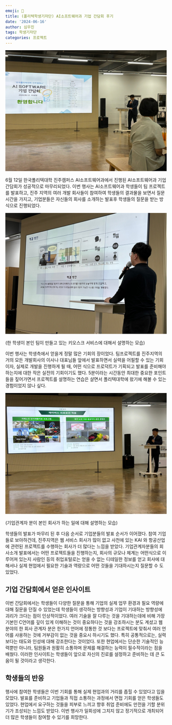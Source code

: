 ```yaml
---
emoji: 📰
title: (폴리텍학생기자단) AI소프트웨어과 기업 간담회 후기
date: '2024-06-16'
author: 심우진
tags: 학생기자단 
categories: 프로젝트
---
```


![AI_meeting_01.jpg](./AI_meeting_01.jpg)

6월 12일 한국폴리텍대학 진주캠퍼스 AI소프트웨어과에서 진행된 AI소프트웨어과 기업 간담회가 성공적으로 마무리되었다. 이번 행사는 AI소프트웨어과 학생들이 팀 프로젝트를 발표하고, 진주 지역의 여러 개발 회사들이 참여하여 학생들의 결과물을 보면서 질문시간을 가지고, 기업분들은 자신들의 회사를 소개하는 발표후 학생들의 질문을 받는 방식으로 진행되었다.


![AI_meeting_02.jpg](./AI_meeting_02.jpg)

(한 학생이 본인 팀이 만들고 있는 키오스크 서비스에 대해서 설명하는 모습)

이번 행사는 학생측에서 얻을게 정말 많은 기회의 장이었다. 팀프로젝트를 진주지역의 거의 모든 개발회사의 이사나 대표님들 앞에서 발표하면서 실력을 어필할 수 있는 기회이자, 실제로 개발을 진행하게 될 때, 어떤 식으로 프로덕트가 기획되고 발표를 준비해야 하는지에 대한 작은 실전의 기회이기도 했다. 5분이라는 시간동안 최대한 중요한 포인트들을 짚어가면서 프로젝트를 설명하는 연습은 살면서 폴리텍대학에 왔기에 해볼 수 있는 경험이었지 않나 싶다.

![AI_meeting_03.jpg](./AI_meeting_03.jpg)

(기업관계자 분이 본인 회사가 하는 일에 대해 설명하는 모습)

학생들의 발표가 마무리 된 후 다음 순서로 기업분들의 발표 순서가 이어졌다. 참여 기업들로 보아하건데, 진주지역은 웹 서비스 회사가 많이 없고 사천에 있는 KAI 와 항공산업에 관련된 프로젝트를 수행하는 회사가 더 많다는 느낌을 받았다. 기업관계자분들의 회사소개 발표에서는 어떤 프로젝트들을 진행하는지, 회사의 규모나 체계는 어떤식으로 이루어져 있는지 사람인 등의 취업포털로는 얻을 수 없는 디테일한 정보를 얻고 회사에 대해서나 실제 현업에서 필요한 기술과 역량으로 어떤 것들을 기대하시는지 질문할 수 도 있었다.

## 기업 간담회에서 얻은 인사이트

이번 간담회에서는 학생들이 다양한 질문을 통해 기업의 실제 업무 환경과 필요 역량에 대해 질문을 던질 수 있었는데 학생들이 생각하는 방향성과 기업이 기대하는 방향성에 괴리가 크다는 점이 인상적이었다. 여러 기술을 잘 다루는 것을 기대하는데에 비해 가장 기본인 C언어를 깊이 있게 이해하는 것이 중요하다는 것을 강조하시는 분도 계셨고 웹분야의 한 회사 관계자 분은 한가지 언어에 정통한 것 보다는 프로젝트에 맞춰서 여러 언어를 사용하는 것에 거부감이 없는 것을 중요시 하시기도 했다. 특히 공통적으로는, 실력보다는 태도와 인성에 대해 강조한다는 것이었다. 또한 현업에서는 단순한 기술적인 능력뿐만 아니라, 팀원들과 원활히 소통하며 문제를 해결하는 능력이 필수적이라는 점을 배웠다. 이러한 인사이트는 학생들이 앞으로 자신의 진로를 설정하고 준비하는 데 큰 도움이 될 것이라고 생각한다.

## 학생들의 반응

행사에 참여한 학생들은 이번 기회를 통해 실제 현업과의 거리를 좁힐 수 있었다고 입을 모았다. 발표를 준비하고 기업들과 직접 소통하는 과정에서 면접 기회를 얻은 학생들도 있었다. 현업에서 요구하는 것들을 피부로 느끼고 향후 취업 준비에도 만전을 기할 분위기가 조성되는 느낌도 받았다. 이번 행사가 일회성에 그치지 않고 정기적으로 개최되어 더 많은 학생들이 참여할 수 있기를 희망한다.

```toc

```
